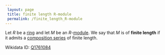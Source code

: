 ```yaml
---
 layout: page
 title: finite length R-module
 permalink: /finite_length_R-module
---
```

Let $R$ be a [ring](https://defsmath.github.io/DefsMath/ring) and let $M$ be an $R$-[module](https://defsmath.github.io/DefsMath/module_over_a_ring). We say that $M$ is of **finite length** if it admits a [composition series](https://defsmath.github.io/DefsMath/composition_series_of_a_module) of finite length.

Wikidata ID: [Q1761084](https://www.wikidata.org/wiki/Q1761084)